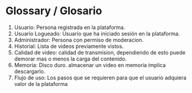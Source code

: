 # Glossary / Glosario

1. Usuario: Persona registrada en la plataforma.
2. Usuario Logueado: Usuario que ha iniciado sesión en la plataforma.
3. Administrador: Persona con permiso de moderacion.
4. Historial: Lista de videos previamente vistos.
5. Calidad de video: calidad de transmision, dependiendo de esto puede demorar mas o menos la carga del contenido.
6. Memoria: Disco duro. almacenar un video en memoria implica descargarlo.
7. Flujo de uso: Los pasos que se requieren para que el usuario adquiera valor de la plataforma

